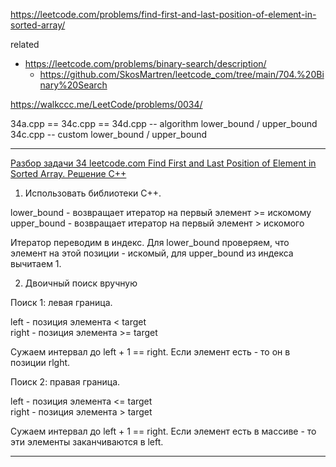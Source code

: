 https://leetcode.com/problems/find-first-and-last-position-of-element-in-sorted-array/

related
- https://leetcode.com/problems/binary-search/description/
  - https://github.com/SkosMartren/leetcode_com/tree/main/704.%20Binary%20Search

https://walkccc.me/LeetCode/problems/0034/

34a.cpp == 34c.cpp == 34d.cpp -- algorithm lower_bound / upper_bound  
34c.cpp -- custom lower_bound / upper_bound  
__________________

[Разбор задачи 34 leetcode.com Find First and Last Position of Element in Sorted Array. Решение C++](https://www.youtube.com/watch?v=tnLSdiQW-_c)

1. Использовать библиотеки С++. 

<algorithm>

lower_bound - возвращает итератор на первый элемент >= искомому  
upper_bound - возвращает итератор на первый элемент > искомого

Итератор переводим в индекс. Для lower_bound проверяем, что элемент на этой позиции - искомый, для upper_bound из индекса вычитаем 1.

2. Двоичный поиск вручную

Поиск 1: левая граница.

left - позиция элемента < target  
right - позиция элемента >= target

Сужаем интервал до left + 1 == right. Если элемент есть - то он в позиции rlght.

Поиск 2: правая граница.

left - позиция элемента <= target  
right - позиция элемента > target

Сужаем интервал до left + 1 == right. Если элемент есть в массиве - то эти элементы заканчиваются в left.



__________________
